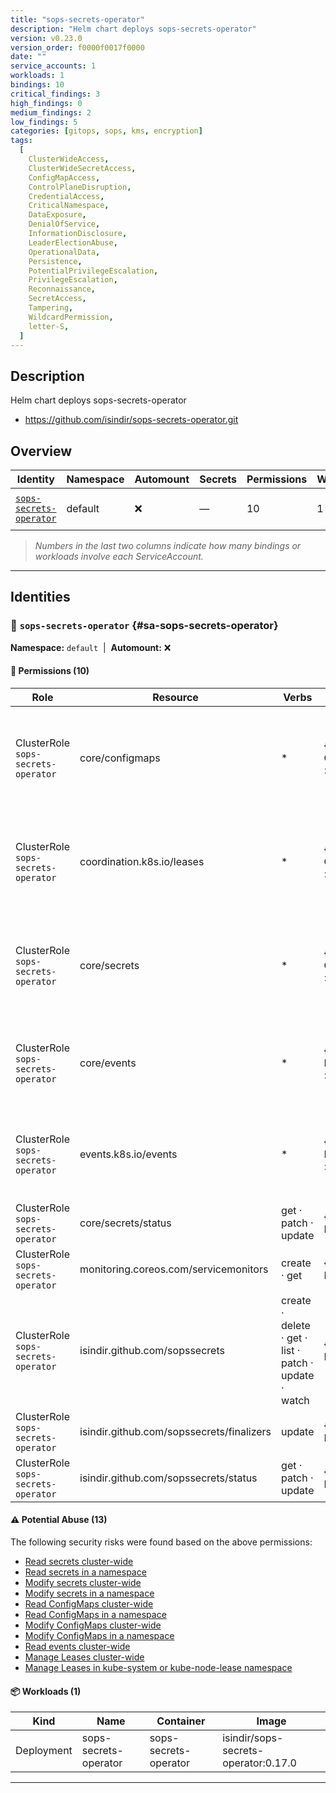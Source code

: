 ```yaml
---
title: "sops-secrets-operator"
description: "Helm chart deploys sops-secrets-operator"
version: v0.23.0
version_order: f0000f0017f0000
date: ""
service_accounts: 1
workloads: 1
bindings: 10
critical_findings: 3
high_findings: 0
medium_findings: 2
low_findings: 5
categories: [gitops, sops, kms, encryption]
tags:
  [
    ClusterWideAccess,
    ClusterWideSecretAccess,
    ConfigMapAccess,
    ControlPlaneDisruption,
    CredentialAccess,
    CriticalNamespace,
    DataExposure,
    DenialOfService,
    InformationDisclosure,
    LeaderElectionAbuse,
    OperationalData,
    Persistence,
    PotentialPrivilegeEscalation,
    PrivilegeEscalation,
    Reconnaissance,
    SecretAccess,
    Tampering,
    WildcardPermission,
    letter-S,
  ]
---
```


## Description

Helm chart deploys sops-secrets-operator

- https://github.com/isindir/sops-secrets-operator.git

## Overview

| Identity                                             | Namespace | Automount | Secrets | Permissions | Workloads | Risk                    |
| ---------------------------------------------------- | --------- | --------- | ------- | ----------- | --------- | ----------------------- |
| [`sops-secrets-operator`](#sa-sops-secrets-operator) | default   | ❌        | —       | 10          | 1         | {{< risk "Critical" >}} |

> _Numbers in the last two columns indicate how many bindings or workloads involve each ServiceAccount._

---

## Identities

### 🤖 `sops-secrets-operator` {#sa-sops-secrets-operator}

**Namespace:** `default`  |  **Automount:** ❌

#### 🔑 Permissions (10)

| Role                                | Resource                                  | Verbs                                                 | Risk                  | Tags                                                                                                                                                                              |
| ----------------------------------- | ----------------------------------------- | ----------------------------------------------------- | --------------------- | --------------------------------------------------------------------------------------------------------------------------------------------------------------------------------- |
| ClusterRole `sops-secrets-operator` | core/configmaps                           | \*                                                    | {{< risk Critical >}} | {{< tag "ClusterWideAccess" >}} {{< tag "ConfigMapAccess" >}} {{< tag "DataExposure" >}} {{< tag "InformationDisclosure" >}} {{< tag "PotentialPrivilegeEscalation" >}} (+2 more) |
| ClusterRole `sops-secrets-operator` | coordination.k8s.io/leases                | \*                                                    | {{< risk Critical >}} | {{< tag "ClusterWideAccess" >}} {{< tag "ControlPlaneDisruption" >}} {{< tag "CriticalNamespace" >}} {{< tag "DenialOfService" >}} {{< tag "LeaderElectionAbuse" >}} (+2 more)    |
| ClusterRole `sops-secrets-operator` | core/secrets                              | \*                                                    | {{< risk Critical >}} | {{< tag "ClusterWideAccess" >}} {{< tag "ClusterWideSecretAccess" >}} {{< tag "CredentialAccess" >}} {{< tag "DataExposure" >}} {{< tag "InformationDisclosure" >}} (+6 more)     |
| ClusterRole `sops-secrets-operator` | core/events                               | \*                                                    | {{< risk Medium >}}   | {{< tag "ClusterWideAccess" >}} {{< tag "InformationDisclosure" >}} {{< tag "OperationalData" >}} {{< tag "Reconnaissance" >}} {{< tag "WildcardPermission" >}}                   |
| ClusterRole `sops-secrets-operator` | events.k8s.io/events                      | \*                                                    | {{< risk Medium >}}   | {{< tag "ClusterWideAccess" >}} {{< tag "InformationDisclosure" >}} {{< tag "OperationalData" >}} {{< tag "Reconnaissance" >}} {{< tag "WildcardPermission" >}}                   |
| ClusterRole `sops-secrets-operator` | core/secrets/status                       | get · patch · update                                  | {{< risk Low >}}      |                                                                                                                                                                                   |
| ClusterRole `sops-secrets-operator` | monitoring.coreos.com/servicemonitors     | create · get                                          | {{< risk Low >}}      |                                                                                                                                                                                   |
| ClusterRole `sops-secrets-operator` | isindir.github.com/sopssecrets            | create · delete · get · list · patch · update · watch | {{< risk Low >}}      |                                                                                                                                                                                   |
| ClusterRole `sops-secrets-operator` | isindir.github.com/sopssecrets/finalizers | update                                                | {{< risk Low >}}      |                                                                                                                                                                                   |
| ClusterRole `sops-secrets-operator` | isindir.github.com/sopssecrets/status     | get · patch · update                                  | {{< risk Low >}}      |                                                                                                                                                                                   |

#### ⚠️ Potential Abuse (13)

The following security risks were found based on the above permissions:

- [Read secrets cluster-wide](/rules/1010)
- [Read secrets in a namespace](/rules/1011)
- [Modify secrets cluster-wide](/rules/1012)
- [Modify secrets in a namespace](/rules/1013)
- [Read ConfigMaps cluster-wide](/rules/1022)
- [Read ConfigMaps in a namespace](/rules/1023)
- [Modify ConfigMaps cluster-wide](/rules/1024)
- [Modify ConfigMaps in a namespace](/rules/1025)
- [Read events cluster-wide](/rules/1070)
- [Manage Leases cluster-wide](/rules/1080)
- [Manage Leases in kube-system or kube-node-lease namespace](/rules/1081)

#### 📦 Workloads (1)

| Kind       | Name                  | Container             | Image                                |
| ---------- | --------------------- | --------------------- | ------------------------------------ |
| Deployment | sops-secrets-operator | sops-secrets-operator | isindir/sops-secrets-operator:0.17.0 |

---
